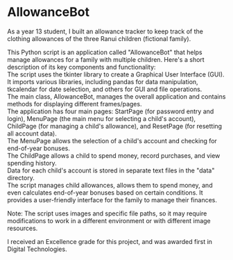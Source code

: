 # AllowanceBot
As a year 13 student, I built an allowance tracker to keep track of the clothing allowances of the three Ranui children (fictional family).  

This Python script is an application called "AllowanceBot" that helps manage allowances for a family with multiple children. Here's a short description of its key components and functionality:  
The script uses the tkinter library to create a Graphical User Interface (GUI).  
It imports various libraries, including pandas for data manipulation, tkcalendar for date selection, and others for GUI and file operations.  
The main class, AllowanceBot, manages the overall application and contains methods for displaying different frames/pages.  
The application has four main pages: StartPage (for password entry and login), MenuPage (the main menu for selecting a child's account), ChildPage (for managing a child's allowance), and ResetPage (for resetting all account data).  
The MenuPage allows the selection of a child's account and checking for end-of-year bonuses.  
The ChildPage allows a child to spend money, record purchases, and view spending history.  
Data for each child's account is stored in separate text files in the "data" directory.  
The script manages child allowances, allows them to spend money, and even calculates end-of-year bonuses based on certain conditions. It provides a user-friendly interface for the family to manage their finances.  

Note: The script uses images and specific file paths, so it may require modifications to work in a different environment or with different image resources.

I received an Excellence grade for this project, and was awarded first in Digital Technologies.
